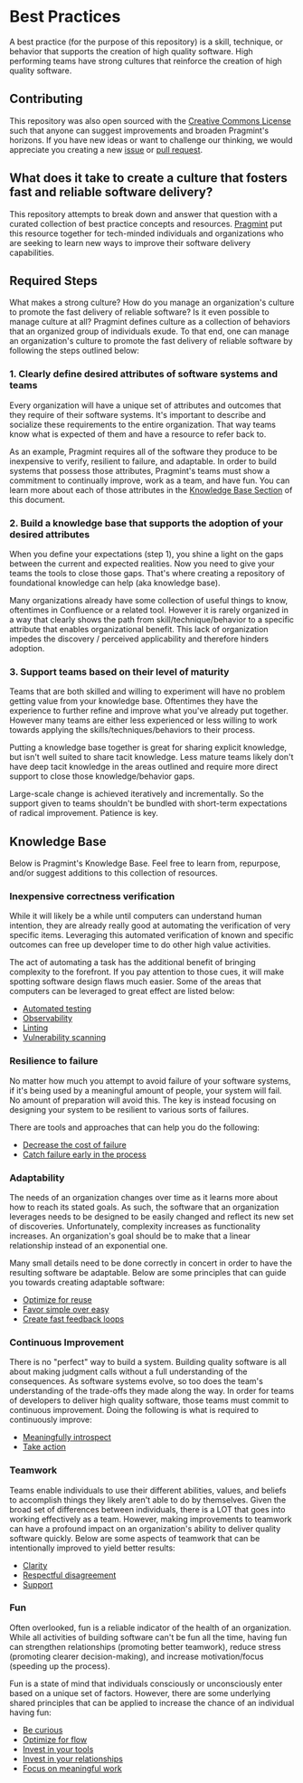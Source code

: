 # Best Practices

A best practice (for the purpose of this repository) is a skill, technique, or behavior that supports the creation of high quality software. High performing teams have strong cultures that reinforce the creation of high quality software.

## Contributing

This repository was also open sourced with the [Creative Commons License](/blob/main/LICENSE.txt) such that anyone can suggest improvements and broaden Pragmint's horizons. If you have new ideas or want to challenge our thinking, we would appreciate you creating a new [issue](https://github.com/pragmint/best-practices/issues) or [pull request](https://github.com/pragmint/best-practices/pulls).

## What does it take to create a culture that fosters fast and reliable software delivery?

This repository attempts to break down and answer that question with a curated collection of best practice concepts and resources. [Pragmint](https://pragmint.com) put this resource together for tech-minded individuals and organizations who are seeking to learn new ways to improve their software delivery capabilities.

## Required Steps

What makes a strong culture? How do you manage an organization's culture to promote the fast delivery of reliable software? Is it even possible to manage culture at all? Pragmint defines culture as a collection of behaviors that an organized group of individuals exude. To that end, one can manage an organization's culture to promote the fast delivery of reliable software by following the steps outlined below:

### 1. Clearly define desired attributes of software systems and teams

Every organization will have a unique set of attributes and outcomes that they require of their software systems. It's important to describe and socialize these requirements to the entire organization. That way teams know what is expected of them and have a resource to refer back to.

As an example, Pragmint requires all of the software they produce to be inexpensive to verify, resilient to failure, and adaptable. In order to build systems that possess those attributes, Pragmint's teams must show a commitment to continually improve, work as a team, and have fun. You can learn more about each of those attributes in the [Knowledge Base Section](#knowledge-base) of this document.

### 2. Build a knowledge base that supports the adoption of your desired attributes

When you define your expectations (step 1), you shine a light on the gaps between the current and expected realities. Now you need to give your teams the tools to close those gaps. That's where creating a repository of foundational knowledge can help (aka knowledge base).

Many organizations already have some collection of useful things to know, oftentimes in Confluence or a related tool. However it is rarely organized in a way that clearly shows the path from skill/technique/behavior to a specific attribute that enables organizational benefit. This lack of organization impedes the discovery / perceived applicability and therefore hinders adoption.

### 3. Support teams based on their level of maturity

Teams that are both skilled and willing to experiment will have no problem getting value from your knowledge base. Oftentimes they have the experience to further refine and improve what you've already put together. However many teams are either less experienced or less willing to work towards applying the skills/techniques/behaviors to their process.

Putting a knowledge base together is great for sharing explicit knowledge, but isn't well suited to share tacit knowledge. Less mature teams likely don't have deep tacit knowledge in the areas outlined and require more direct support to close those knowledge/behavior gaps.

Large-scale change is achieved iteratively and incrementally. So the support given to teams shouldn't be bundled with short-term expectations of radical improvement. Patience is key.

## Knowledge Base

Below is Pragmint's Knowledge Base. Feel free to learn from, repurpose, and/or suggest additions to this collection of resources.

### Inexpensive correctness verification

While it will likely be a while until computers can understand human intention, they are already really good at automating the verification of very specific items. Leveraging this automated verification of known and specific outcomes can free up developer time to do other high value activities.

The act of automating a task has the additional benefit of bringing complexity to the forefront. If you pay attention to those cues, it will make spotting software design flaws much easier. Some of the areas that computers can be leveraged to great effect are listed below:

- [Automated testing](/blob/main/inexpensive-correctness-verification/automated-testing.md)
- [Observability](/blob/main/inexpensive-correctness-verification/observability.md)
- [Linting](/blob/main/inexpensive-correctness-verification/linting.md)
- [Vulnerability scanning](/blob/main/inexpensive-correctness-verification/vulnerability-scanning.md)

### Resilience to failure

No matter how much you attempt to avoid failure of your software systems, if it's being used by a meaningful amount of people, your system will fail. No amount of preparation will avoid this. The key is instead focusing on designing your system to be resilient to various sorts of failures.

There are tools and approaches that can help you do the following:

- [Decrease the cost of failure](/blob/main/resilience-to-failure/decrease-cost.md)
- [Catch failure early in the process](/blob/main/resilience-to-failure/catch-early.md)

### Adaptability

The needs of an organization changes over time as it learns more about how to reach its stated goals. As such, the software that an organization leverages needs to be designed to be easily changed and reflect its new set of discoveries. Unfortunately, complexity increases as functionality increases. An organization's goal should be to make that a linear relationship instead of an exponential one.

Many small details need to be done correctly in concert in order to have the resulting software be adaptable. Below are some principles that can guide you towards creating adaptable software:

- [Optimize for reuse](/blob/main/adaptability/reuse.md)
- [Favor simple over easy](/blob/main/adaptability/simplicity.md)
- [Create fast feedback loops](/blob/main/adaptability/fast-feedback-loops.md)

### Continuous Improvement

There is no "perfect" way to build a system. Building quality software is all about making judgment calls without a full understanding of the consequences. As software systems evolve, so too does the team's understanding of the trade-offs they made along the way. In order for teams of developers to deliver high quality software, those teams must commit to continuous improvement. Doing the following is what is required to continuously improve:

- [Meaningfully introspect](/blob/main/continuous-improvement/introspect.md)
- [Take action](/blob/main/continuous-improvement/take-action.md)

### Teamwork

Teams enable individuals to use their different abilities, values, and beliefs to accomplish things they likely aren't able to do by themselves. Given the broad set of differences between individuals, there is a LOT that goes into working effectively as a team. However, making improvements to teamwork can have a profound impact on an organization's ability to deliver quality software quickly. Below are some aspects of teamwork that can be intentionally improved to yield better results:

- [Clarity](/blob/main/teamwork/clarity.md)
- [Respectful disagreement](/blob/main/teamwork/respectful-disagreement.md)
- [Support](/blob/main/teamwork/support.md)

### Fun

Often overlooked, fun is a reliable indicator of the health of an organization. While all activities of building software can't be fun all the time, having fun can strengthen relationships (promoting better teamwork), reduce stress (promoting clearer decision-making), and increase motivation/focus (speeding up the process).

Fun is a state of mind that individuals consciously or unconsciously enter based on a unique set of factors. However, there are some underlying shared principles that can be applied to increase the chance of an individual having fun:

- [Be curious](/blob/main/fun/curiosity.md)
- [Optimize for flow](/blob/main/fun/flow.md)
- [Invest in your tools](/blob/main/fun/tools.md)
- [Invest in your relationships](/blob/main/fun/relationships.md)
- [Focus on meaningful work](/blob/main/fun/meaning.md)
